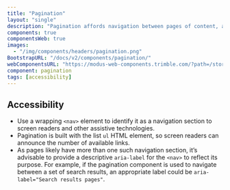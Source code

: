 ```yaml
---
title: "Pagination"
layout: "single"
description: "Pagination affords navigation between pages of content, and it highlights the page currently in view."
components: true
componentsWeb: true
images:
  - "/img/components/headers/pagination.png"
BootstrapURL: "/docs/v2/components/pagination/"
webComponentsURL: "https://modus-web-components.trimble.com/?path=/story/components-pagination--default"
component: pagination
tags: [accessibility]
---
```


## Accessibility

- Use a wrapping `<nav>` element to identify it as a navigation section to screen readers and other assistive technologies.
- Pagination is built with the list `ul` HTML element, so screen readers can announce the number of available links.
- As pages likely have more than one such navigation section, it’s advisable to provide a descriptive `aria-label` for the `<nav>` to reflect its purpose. For example, if the pagination component is used to navigate between a set of search results, an appropriate label could be `aria-label="Search results pages"`.
